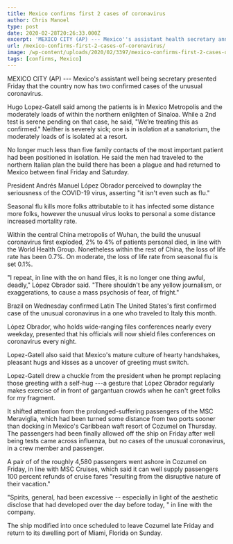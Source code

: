 ```yaml
---
title: Mexico confirms first 2 cases of coronavirus
author: Chris Manoel
type: post
date: 2020-02-28T20:26:33.000Z
excerpt: 'MEXICO CITY (AP) --- Mexico''s assistant health secretary announced Friday that the country now has two confirmed cases of the new coronavirus. Hugo Lopez-Gatell said one of the patients is in Mexico City and the other in the northern state of Sinaloa. While a second test is still pending on that case, he said, "We&hellip;'
url: /mexico-confirms-first-2-cases-of-coronavirus/
image: /wp-content/uploads/2020/02/3397/mexico-confirms-first-2-cases-of-coronavirus.jpg
tags: [confirms, Mexico]
---
```


MEXICO CITY (AP) --- Mexico's assistant well being secretary presented Friday that the country now has two confirmed cases of the unusual coronavirus.

Hugo Lopez-Gatell said among the patients is in Mexico Metropolis and the moderately loads of within the northern enlighten of Sinaloa. While a 2nd test is serene pending on that case, he said, "We’re treating this as confirmed." Neither is severely sick; one is in isolation at a sanatorium, the moderately loads of is isolated at a resort.

No longer much less than five family contacts of the most important patient had been positioned in isolation. He said the men had traveled to the northern Italian plan the build there has been a plague and had returned to Mexico between final Friday and Saturday.

President Andrés Manuel López Obrador perceived to downplay the seriousness of the COVID-19 virus, asserting "it isn't even such as flu."

Seasonal flu kills more folks attributable to it has infected some distance more folks, however the unusual virus looks to personal a some distance increased mortality rate.

Within the central China metropolis of Wuhan, the build the unusual coronavirus first exploded, 2% to 4% of patients personal died, in line with the World Health Group. Nonetheless within the rest of China, the loss of life rate has been 0.7%. On moderate, the loss of life rate from seasonal flu is set 0.1%.

"I repeat, in line with the on hand files, it is no longer one thing awful, deadly," López Obrador said. "There shouldn't be any yellow journalism, or exaggerations, to cause a mass psychosis of fear, of fright."

Brazil on Wednesday confirmed Latin The United States's first confirmed case of the unusual coronavirus in a one who traveled to Italy this month.

López Obrador, who holds wide-ranging files conferences nearly every weekday, presented that his officials will now shield files conferences on coronavirus every night.

Lopez-Gatell also said that Mexico's mature culture of hearty handshakes, pleasant hugs and kisses as a uncover of greeting must switch.

Lopez-Gatell drew a chuckle from the president when he prompt replacing those greeting with a self-hug ---a gesture that López Obrador regularly makes exercise of in front of gargantuan crowds when he can't greet folks for my fragment.

It shifted attention from the prolonged-suffering passengers of the MSC Meraviglia, which had been turned some distance from two ports sooner than docking in Mexico's Caribbean waft resort of Cozumel on Thursday. The passengers had been finally allowed off the ship on Friday after well being tests came across influenza, but no cases of the unusual coronavirus, in a crew member and passenger.

A pair of of the roughly 4,580 passengers went ashore in Cozumel on Friday, in line with MSC Cruises, which said it can well supply passengers 100 percent refunds of cruise fares "resulting from the disruptive nature of their vacation."

"Spirits, general, had been excessive -- especially in light of the aesthetic disclose that had developed over the day before today, " in line with the company.

The ship modified into once scheduled to leave Cozumel late Friday and return to its dwelling port of Miami, Florida on Sunday.
